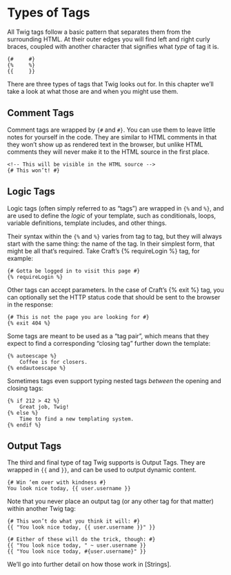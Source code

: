# Types of Tags

All Twig tags follow a basic pattern that separates them from the surrounding HTML. At their outer edges you will find left and right curly braces, coupled with another character that signifies what _type_ of tag it is.

```jinja
{#     #}
{%     %}
{{     }}
```

There are three types of tags that Twig looks out for. In this chapter we’ll take a look at what those are and when you might use them.

## Comment Tags

Comment tags are wrapped by `{#` and `#}`. You can use them to leave little notes for yourself in the code. They are similar to HTML comments in that they won’t show up as rendered text in the browser, but unlike HTML comments they will never make it to the HTML source in the first place.

```jinja
<!-- This will be visible in the HTML source -->
{# This won’t! #}
```

## Logic Tags

Logic tags (often simply referred to as “tags”) are wrapped in `{%` and `%}`, and are used to define the _logic_ of your template, such as conditionals, loops, variable definitions, template includes, and other things.

Their syntax within the `{%` and `%}` varies from tag to tag, but they will always start with the same thing: the name of the tag. In their simplest form, that might be all that’s required. Take Craft’s {% requireLogin %} tag, for example:

```jinja
{# Gotta be logged in to visit this page #}
{% requireLogin %}
```

Other tags can accept parameters. In the case of Craft’s {% exit %} tag, you can optionally set the HTTP status code that should be sent to the browser in the response:

```jinja
{# This is not the page you are looking for #}
{% exit 404 %}
```

Some tags are meant to be used as a “tag pair”, which means that they expect to find a corresponding “closing tag” further down the template:

```jinja
{% autoescape %}
    Coffee is for closers.
{% endautoescape %}
```

Sometimes tags even support typing nested tags _between_ the opening and closing tags:

```jinja
{% if 212 > 42 %}
    Great job, Twig!
{% else %}
    Time to find a new templating system.
{% endif %}
```

## Output Tags

The third and final type of tag Twig supports is Output Tags. They are wrapped in `{{` and `}}`, and can be used to output dynamic content.

```jinja
{# Win ‘em over with kindness #}
You look nice today, {{ user.username }}
```

Note that you never place an output tag (or any other tag for that matter) within another Twig tag:

```jinja
{# This won’t do what you think it will: #}
{{ "You look nice today, {{ user.username }}" }}

{# Either of these will do the trick, though: #}
{{ "You look nice today, " ~ user.username }}
{{ "You look nice today, #{user.username}" }}
```

We’ll go into further detail on how those work in [Strings].